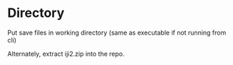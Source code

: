 # Directory
Put save files in working directory (same as executable if not running from cli)

Alternately, extract iji2.zip into the repo.
